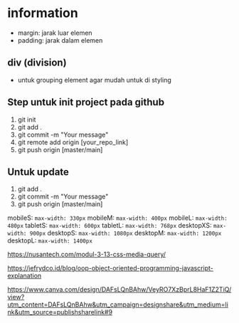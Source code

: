# information

- margin: jarak luar elemen
- padding: jarak dalam elemen

## div (division)

- untuk grouping element agar mudah untuk di styling

## Step untuk init project pada github

1. git init
2. git add .
3. git commit -m "Your message"
4. git remote add origin [your_repo_link]
5. git push origin [master/main]

## Untuk update

1. git add .
2. git commit -m "Your message"
3. git push origin [master/main]

mobileS: `max-width: 330px`
mobileM: `max-width: 400px`
mobileL: `max-width: 480px`
tabletS: `max-width: 600px`
tabletL: `max-width: 768px`
desktopXS: `max-width: 900px`
desktopS: `max-width: 1080px`
desktopM: `max-width: 1200px`
desktopL: `max-width: 1400px`

https://nusantech.com/modul-3-13-css-media-query/

https://jefrydco.id/blog/oop-object-oriented-programming-javascript-explanation

https://www.canva.com/design/DAFsLQnBAhw/VeyRO7XzBprL8HaF1Z2TiQ/view?utm_content=DAFsLQnBAhw&utm_campaign=designshare&utm_medium=link&utm_source=publishsharelink#9